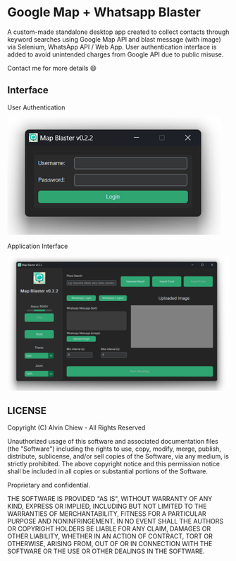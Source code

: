 # Google Map + Whatsapp Blaster

A custom-made standalone desktop app created to collect contacts through keyword searches using Google Map API and blast message (with image) via Selenium, WhatsApp API / Web App. User authentication interface is added to avoid unintended charges from Google API due to public misuse.

Contact me for more details 😄

## Interface

User Authentication

![User Authentication](assets/sample_login.png 'User Authentication')

Application Interface

![Application Interface](assets/sample_interface.png 'Application Interface')

## LICENSE

Copyright (C) Alvin Chiew - All Rights Reserved

Unauthorized usage of this software and associated documentation files (the "Software") including the rights to use, copy, modify, merge, publish, distribute, sublicense, and/or sell copies of the Software, via any medium, is strictly prohibited. The above copyright notice and this permission notice shall be included in all copies or substantial portions of the Software.

Proprietary and confidential.

THE SOFTWARE IS PROVIDED "AS IS", WITHOUT WARRANTY OF ANY KIND, EXPRESS OR
IMPLIED, INCLUDING BUT NOT LIMITED TO THE WARRANTIES OF MERCHANTABILITY,
FITNESS FOR A PARTICULAR PURPOSE AND NONINFRINGEMENT. IN NO EVENT SHALL THE
AUTHORS OR COPYRIGHT HOLDERS BE LIABLE FOR ANY CLAIM, DAMAGES OR OTHER
LIABILITY, WHETHER IN AN ACTION OF CONTRACT, TORT OR OTHERWISE, ARISING FROM,
OUT OF OR IN CONNECTION WITH THE SOFTWARE OR THE USE OR OTHER DEALINGS IN
THE SOFTWARE.
